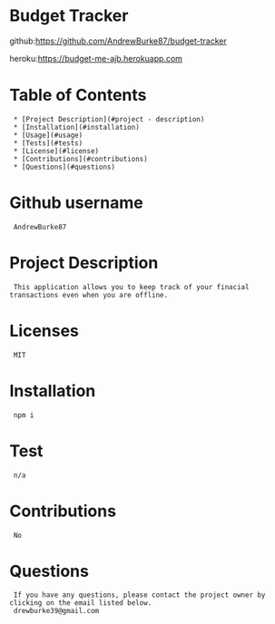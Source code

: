 # **Budget Tracker**

github:https://github.com/AndrewBurke87/budget-tracker

heroku:https://budget-me-ajb.herokuapp.com

# Table of Contents

     * [Project Description](#project - description)
     * [Installation](#installation)
     * [Usage](#usage)
     * [Tests](#tests)
     * [License](#license)
     * [Contributions](#contributions)
     * [Questions](#questions)

# Github username

     AndrewBurke87

# Project Description

     This application allows you to keep track of your finacial transactions even when you are offline.

# Licenses

     MIT

# Installation

     npm i

# Test

     n/a

# Contributions

     No

# Questions

     If you have any questions, please contact the project owner by clicking on the email listed below.
     drewburke39@gmail.com
